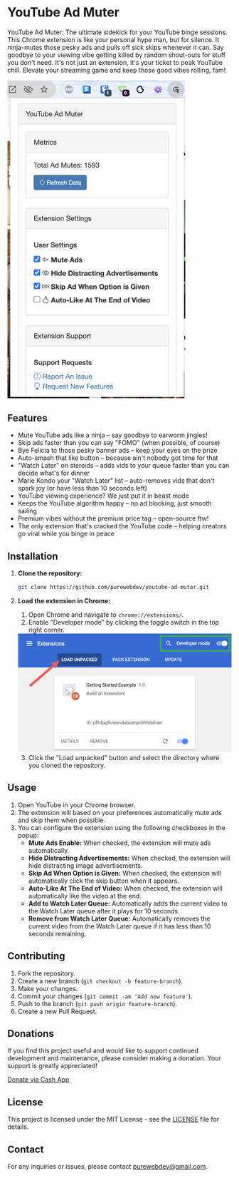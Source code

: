 # YouTube Ad Muter

YouTube Ad Muter: The ultimate sidekick for your YouTube binge sessions. This Chrome extension is like your personal hype man, but for silence. It ninja-mutes those pesky ads and pulls off sick skips whenever it can. Say goodbye to your viewing vibe getting killed by random shout-outs for stuff you don't need. It's not just an extension, it's your ticket to peak YouTube chill. Elevate your streaming game and keep those good vibes rolling, fam!

<img src="images/youtube-ad-mute.png" alt="YouTube Ad Mute Screenshot" width="400px">

## Features

- Mute YouTube ads like a ninja – say goodbye to earworm jingles!
- Skip ads faster than you can say "FOMO" (when possible, of course)
- Bye Felicia to those pesky banner ads – keep your eyes on the prize
- Auto-smash that like button – because ain't nobody got time for that
- "Watch Later" on steroids – adds vids to your queue faster than you can decide what's for dinner
- Marie Kondo your "Watch Later" list – auto-removes vids that don't spark joy (or have less than 10 seconds left)
- YouTube viewing experience? We just put it in beast mode
- Keeps the YouTube algorithm happy – no ad blocking, just smooth sailing
- Premium vibes without the premium price tag – open-source ftw!
- The only extension that's cracked the YouTube code – helping creators go viral while you binge in peace


## Installation

1. **Clone the repository:**
	```sh
	git clone https://github.com/purewebdev/youtube-ad-muter.git
	```

2. **Load the extension in Chrome:**
	1. Open Chrome and navigate to `chrome://extensions/`.
	2. Enable "Developer mode" by clicking the toggle switch in the top right corner.
	
	<img src="images/load-extensions.png" alt="Enable Developer Mode and Load Unpacked extensions">

	3. Click the "Load unpacked" button and select the directory where you cloned the repository.

## Usage

1. Open YouTube in your Chrome browser.
2. The extension will based on your preferences automatically mute ads and skip them when possible.
3. You can configure the extension using the following checkboxes in the popup:
    - **Mute Ads Enable:** When checked, the extension will mute ads automatically.
    - **Hide Distracting Advertisements:** When checked, the extension will hide distracting image advertisements.
    - **Skip Ad When Option is Given:** When checked, the extension will automatically click the skip button when it appears.
    - **Auto-Like At The End of Video:** When checked, the extension will automatically like the video at the end.
    - **Add to Watch Later Queue:** Automatically adds the current video to the Watch Later queue after it plays for 10 seconds.
    - **Remove from Watch Later Queue:** Automatically removes the current video from the Watch Later queue if it has less than 10 seconds remaining.

## Contributing

1. Fork the repository.
2. Create a new branch (`git checkout -b feature-branch`).
3. Make your changes.
4. Commit your changes (`git commit -am 'Add new feature'`).
5. Push to the branch (`git push origin feature-branch`).
6. Create a new Pull Request.

## Donations

If you find this project useful and would like to support continued development and maintenance, please consider making a donation. Your support is greatly appreciated!

[Donate via Cash App](https://cash.app/$GenesisFont)

## License

This project is licensed under the MIT License - see the [LICENSE](LICENSE) file for details.

## Contact

For any inquiries or issues, please contact [purewebdev@gmail.com](mailto:purewebdev@gmail.com).
